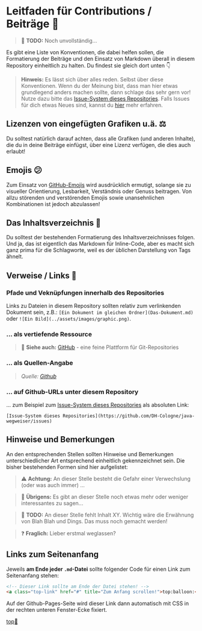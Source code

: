 # Leitfaden für Contributions / Beiträge :loudspeaker:

> :construction: **TODO:** Noch unvollständig...

Es gibt eine Liste von Konventionen, die dabei helfen sollen, die Formatierung der Beiträge und den Einsatz von Markdown überall in diesem Repository einheitlich zu halten. Du findest sie gleich dort unten :point_down:

> **Hinweis:** Es lässt sich über alles reden. Selbst über diese Konventionen. Wenn du der Meinung bist, dass man hier etwas grundlegend anders machen sollte, dann schlage das sehr gern vor! Nutze dazu bitte das [Issue-System dieses Repositories](../../issues). Falls Issues für dich etwas Neues sind, kannst du [hier](https://guides.github.com/features/issues/) mehr erfahren.

## Lizenzen von eingefügten Grafiken u.ä. :balance_scale:
Du solltest natürlich darauf achten, dass alle Grafiken (und anderen Inhalte), die du in deine Beiträge einfügst, über eine Lizenz verfügen, die dies auch erlaubt!

## Emojis :confused:
Zum Einsatz von [GitHub-Emojis](https://marcomontalbano.github.io/github-emoji/) wird ausdrücklich ermutigt, solange sie zu visueller Orientierung, Lesbarkeit, Verständnis oder Genuss beitragen. Von allzu störenden und verstörenden Emojis sowie unansehnlichen Kombinationen ist jedoch abzulassen!

## Das Inhaltsverzeichnis :book:
Du solltest der bestehenden Formatierung des Inhaltsverzeichnisses folgen. Und ja, das ist eigentlich das Markdown für Inline-Code, aber es macht sich ganz prima für die Schlagworte, weil es der üblichen Darstellung von Tags ähnelt.

## Verweise / Links :link:

### Pfade und Veknüpfungen innerhalb des Repositories
Links zu Dateien in diesem Repository sollten relativ zum verlinkenden Dokument sein, z.B.: `[Ein Dokument im gleichen Ordner](Das-Dokument.md)` oder `![Ein Bild](../assets/images/graphic.png)`.

### ... als vertiefende Ressource
> :link: **Siehe auch:** [GitHub](https://www.github.com) - eine feine Plattform für Git-Repositories

### ... als Quellen-Angabe
> _Quelle: [Github](https://www.github.com)_  

### ... auf Github-URLs unter diesem Repository
... zum Beispiel zum [Issue-System dieses Repositories](../../issues) als absoluten Link:
```
[Issue-System dieses Repositories](https://github.com/DH-Cologne/java-wegweiser/issues)
```


## Hinweise und Bemerkungen
An den entsprechenden Stellen sollten Hinweise und Bemerkungen unterschiedlicher Art entsprechend einheitlich gekennzeichnet sein. Die bisher bestehenden Formen sind hier aufgelistet:

> :warning: **Achtung:** An dieser Stelle besteht die Gefahr einer Verwechslung (oder was auch immer) ...

> :speech_balloon: **Übrigens:** Es gibt an dieser Stelle noch etwas mehr oder weniger interessantes zu sagen...

> :construction: **TODO:** An dieser Stelle fehlt Inhalt XY. Wichtig wäre die Erwähnung von Blah Blah und Dings. Das muss noch gemacht werden!

> :question: **Fraglich:** Lieber erstmal weglassen?


## Links zum Seitenanfang
Jeweils **am Ende jeder `.md`-Datei** sollte folgender Code für einen Link zum Seitenanfang stehen:

```html
<!-- Dieser Link sollte am Ende der Datei stehen! -->
<a class="top-link" href="#" title="Zum Anfang scrollen!">top:balloon:</a>
```

Auf der Github-Pages-Seite wird dieser Link dann automatisch mit CSS in der rechten unteren Fenster-Ecke fixiert.

<!-- Dieser Link sollte am Ende der Datei stehen! -->
<a class="top-link" href="#" title="Zum Anfang scrollen!">top:balloon:</a>